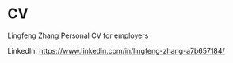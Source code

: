 # CV
Lingfeng Zhang Personal CV for employers

LinkedIn: https://www.linkedin.com/in/lingfeng-zhang-a7b657184/
